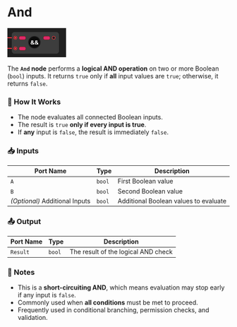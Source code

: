 # And

![](../../images/node-reference/and.png)

The **`And` node** performs a **logical AND operation** on two or more Boolean (`bool`) inputs. It returns `true` only if **all** input values are `true`; otherwise, it returns `false`.

### 🔧 How It Works

- The node evaluates all connected Boolean inputs.
- The result is `true` **only if every input is true**.
- If **any** input is `false`, the result is immediately `false`.

### 📥 Inputs

| Port Name | Type  | Description                        |
|-----------|-------|------------------------------------|
| `A`       | `bool`| First Boolean value                |
| `B`       | `bool`| Second Boolean value               |
| *(Optional)* Additional Inputs | `bool` | Additional Boolean values to evaluate |

### 📤 Output

| Port Name | Type  | Description                          |
|-----------|-------|--------------------------------------|
| `Result`  | `bool`| The result of the logical AND check  |

### 📌 Notes

- This is a **short-circuiting AND**, which means evaluation may stop early if any input is `false`.
- Commonly used when **all conditions** must be met to proceed.
- Frequently used in conditional branching, permission checks, and validation.
